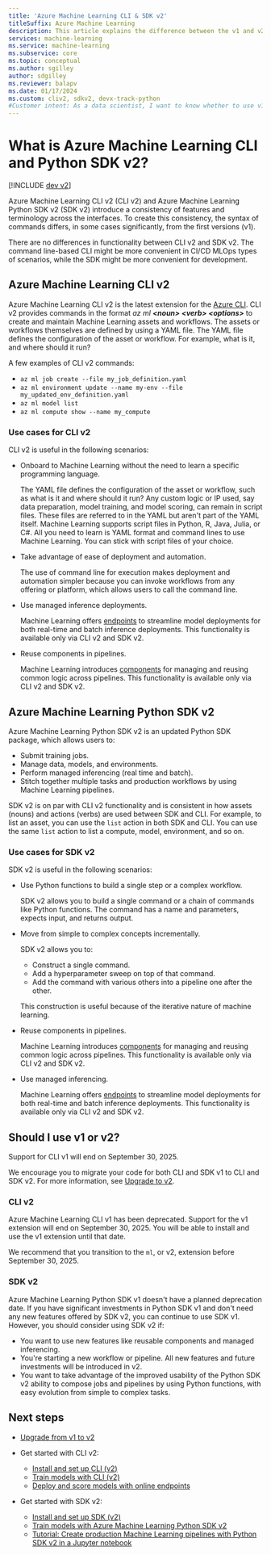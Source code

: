 ```yaml
---
title: 'Azure Machine Learning CLI & SDK v2'
titleSuffix: Azure Machine Learning
description: This article explains the difference between the v1 and v2 versions of Azure Machine Learning.
services: machine-learning
ms.service: machine-learning
ms.subservice: core
ms.topic: conceptual
ms.author: sgilley
author: sdgilley
ms.reviewer: balapv
ms.date: 01/17/2024
ms.custom: cliv2, sdkv2, devx-track-python
#Customer intent: As a data scientist, I want to know whether to use v1 or v2 of CLI and SDK.
---
```


# What is Azure Machine Learning CLI and Python SDK v2?

[!INCLUDE [dev v2](includes/machine-learning-dev-v2.md)]

Azure Machine Learning CLI v2 (CLI v2) and Azure Machine Learning Python SDK v2 (SDK v2) introduce a consistency of features and terminology across the interfaces. To create this consistency, the syntax of commands differs, in some cases significantly, from the first versions (v1).

There are no differences in functionality between CLI v2 and SDK v2. The command line-based CLI might be more convenient in CI/CD MLOps types of scenarios, while the SDK might be more convenient for development.

## Azure Machine Learning CLI v2

Azure Machine Learning CLI v2 is the latest extension for the [Azure CLI](/cli/azure/what-is-azure-cli). CLI v2 provides commands in the format *az ml __\<noun\> \<verb\> \<options\>__* to create and maintain Machine Learning assets and workflows. The assets or workflows themselves are defined by using a YAML file. The YAML file defines the configuration of the asset or workflow. For example, what is it, and where should it run?

A few examples of CLI v2 commands:

* `az ml job create --file my_job_definition.yaml`
* `az ml environment update --name my-env --file my_updated_env_definition.yaml`
* `az ml model list`
* `az ml compute show --name my_compute`

### Use cases for CLI v2

CLI v2 is useful in the following scenarios:

* Onboard to Machine Learning without the need to learn a specific programming language.

    The YAML file defines the configuration of the asset or workflow, such as what is it and where should it run? Any custom logic or IP used, say data preparation, model training, and model scoring, can remain in script files. These files are referred to in the YAML but aren't part of the YAML itself. Machine Learning supports script files in Python, R, Java, Julia, or C#. All you need to learn is YAML format and command lines to use Machine Learning. You can stick with script files of your choice.

* Take advantage of ease of deployment and automation.

    The use of command line for execution makes deployment and automation simpler because you can invoke workflows from any offering or platform, which allows users to call the command line.

* Use managed inference deployments.

    Machine Learning offers [endpoints](concept-endpoints.md) to streamline model deployments for both real-time and batch inference deployments. This functionality is available only via CLI v2 and SDK v2.

* Reuse components in pipelines.

    Machine Learning introduces [components](concept-component.md) for managing and reusing common logic across pipelines. This functionality is available only via CLI v2 and SDK v2.

## Azure Machine Learning Python SDK v2

Azure Machine Learning Python SDK v2 is an updated Python SDK package, which allows users to:

* Submit training jobs.
* Manage data, models, and environments.
* Perform managed inferencing (real time and batch).
* Stitch together multiple tasks and production workflows by using Machine Learning pipelines.

SDK v2 is on par with CLI v2 functionality and is consistent in how assets (nouns) and actions (verbs) are used between SDK and CLI. For example, to list an asset, you can use the `list` action in both SDK and CLI. You can use the same `list` action to list a compute, model, environment, and so on.

### Use cases for SDK v2

SDK v2 is useful in the following scenarios:

* Use Python functions to build a single step or a complex workflow.

    SDK v2 allows you to build a single command or a chain of commands like Python functions. The command has a name and parameters, expects input, and returns output.

* Move from simple to complex concepts incrementally.

    SDK v2 allows you to:

    * Construct a single command.
    * Add a hyperparameter sweep on top of that command.
    * Add the command with various others into a pipeline one after the other.
    
    This construction is useful because of the iterative nature of machine learning.

* Reuse components in pipelines.

    Machine Learning introduces [components](concept-component.md) for managing and reusing common logic across pipelines. This functionality is available only via CLI v2 and SDK v2.

* Use managed inferencing.

    Machine Learning offers [endpoints](concept-endpoints.md) to streamline model deployments for both real-time and batch inference deployments. This functionality is available only via CLI v2 and SDK v2.

## Should I use v1 or v2?

Support for CLI v1 will end on September 30, 2025.  

We encourage you to migrate your code for both CLI and SDK v1 to CLI and SDK v2. For more information, see [Upgrade to v2](how-to-migrate-from-v1.md).

### CLI v2

Azure Machine Learning CLI v1 has been deprecated. Support for the v1 extension will end on September 30, 2025. You will be able to install and use the v1 extension until that date.

We recommend that you transition to the `ml`, or v2, extension before September 30, 2025.

### SDK v2

Azure Machine Learning Python SDK v1 doesn't have a planned deprecation date. If you have significant investments in Python SDK v1 and don't need any new features offered by SDK v2, you can continue to use SDK v1. However, you should consider using SDK v2 if:

* You want to use new features like reusable components and managed inferencing.
* You're starting a new workflow or pipeline. All new features and future investments will be introduced in v2.
* You want to take advantage of the improved usability of the Python SDK v2 ability to compose jobs and pipelines by using Python functions, with easy evolution from simple to complex tasks.

## Next steps

* [Upgrade from v1 to v2](how-to-migrate-from-v1.md)
* Get started with CLI v2:

    * [Install and set up CLI (v2)](how-to-configure-cli.md)
    * [Train models with CLI (v2)](how-to-train-model.md)
    * [Deploy and score models with online endpoints](how-to-deploy-online-endpoints.md)
    
* Get started with SDK v2:

    * [Install and set up SDK (v2)](https://aka.ms/sdk-v2-install)
    * [Train models with Azure Machine Learning Python SDK v2](how-to-train-model.md)
    * [Tutorial: Create production Machine Learning pipelines with Python SDK v2 in a Jupyter notebook](tutorial-pipeline-python-sdk.md)

